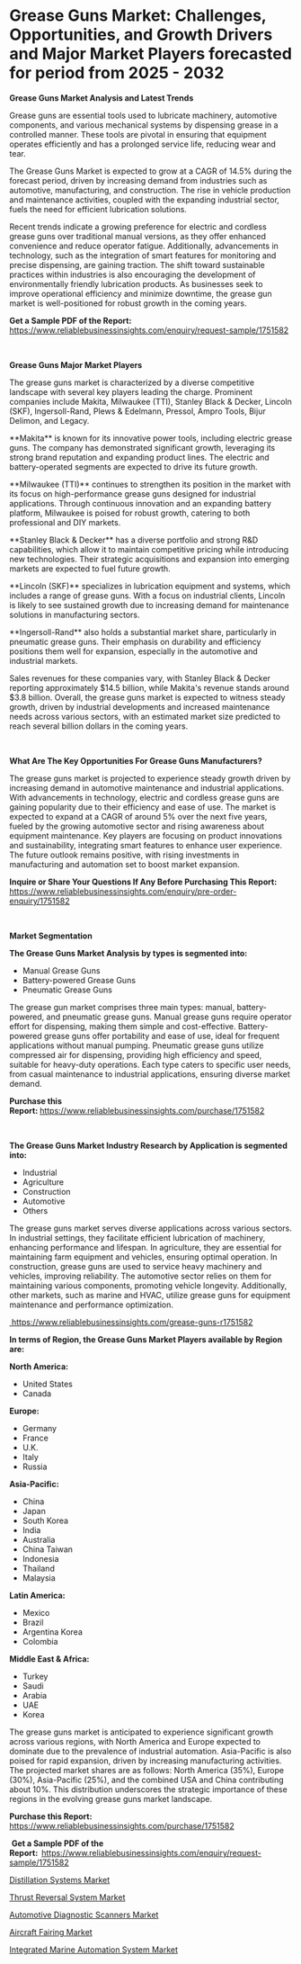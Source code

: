 <p><h1>Grease Guns Market: Challenges, Opportunities, and Growth Drivers and Major Market Players forecasted for period from 2025 - 2032</h1></p><p><strong>Grease Guns Market Analysis and Latest Trends</strong></p>
<p><p>Grease guns are essential tools used to lubricate machinery, automotive components, and various mechanical systems by dispensing grease in a controlled manner. These tools are pivotal in ensuring that equipment operates efficiently and has a prolonged service life, reducing wear and tear.</p><p>The Grease Guns Market is expected to grow at a CAGR of 14.5% during the forecast period, driven by increasing demand from industries such as automotive, manufacturing, and construction. The rise in vehicle production and maintenance activities, coupled with the expanding industrial sector, fuels the need for efficient lubrication solutions. </p><p>Recent trends indicate a growing preference for electric and cordless grease guns over traditional manual versions, as they offer enhanced convenience and reduce operator fatigue. Additionally, advancements in technology, such as the integration of smart features for monitoring and precise dispensing, are gaining traction. The shift toward sustainable practices within industries is also encouraging the development of environmentally friendly lubrication products. As businesses seek to improve operational efficiency and minimize downtime, the grease gun market is well-positioned for robust growth in the coming years.</p></p>
<p><strong>Get a Sample PDF of the Report:&nbsp;</strong> <a href="https://www.reliablebusinessinsights.com/enquiry/request-sample/1751582?utm_campaign=60&utm_medium=2&utm_source=Github&utm_content=ia&utm_term=19022025&utm_id=grease-guns">https://www.reliablebusinessinsights.com/enquiry/request-sample/1751582</a></p>
<p>&nbsp;</p>
<p><strong>Grease Guns Major Market Players</strong></p>
<p><p>The grease guns market is characterized by a diverse competitive landscape with several key players leading the charge. Prominent companies include Makita, Milwaukee (TTI), Stanley Black & Decker, Lincoln (SKF), Ingersoll-Rand, Plews & Edelmann, Pressol, Ampro Tools, Bijur Delimon, and Legacy.</p><p>**Makita** is known for its innovative power tools, including electric grease guns. The company has demonstrated significant growth, leveraging its strong brand reputation and expanding product lines. The electric and battery-operated segments are expected to drive its future growth.</p><p>**Milwaukee (TTI)** continues to strengthen its position in the market with its focus on high-performance grease guns designed for industrial applications. Through continuous innovation and an expanding battery platform, Milwaukee is poised for robust growth, catering to both professional and DIY markets.</p><p>**Stanley Black & Decker** has a diverse portfolio and strong R&D capabilities, which allow it to maintain competitive pricing while introducing new technologies. Their strategic acquisitions and expansion into emerging markets are expected to fuel future growth.</p><p>**Lincoln (SKF)** specializes in lubrication equipment and systems, which includes a range of grease guns. With a focus on industrial clients, Lincoln is likely to see sustained growth due to increasing demand for maintenance solutions in manufacturing sectors.</p><p>**Ingersoll-Rand** also holds a substantial market share, particularly in pneumatic grease guns. Their emphasis on durability and efficiency positions them well for expansion, especially in the automotive and industrial markets.</p><p>Sales revenues for these companies vary, with Stanley Black & Decker reporting approximately $14.5 billion, while Makita's revenue stands around $3.8 billion. Overall, the grease guns market is expected to witness steady growth, driven by industrial developments and increased maintenance needs across various sectors, with an estimated market size predicted to reach several billion dollars in the coming years.</p></p>
<p>&nbsp;</p>
<p><strong>What Are The Key Opportunities For Grease Guns Manufacturers?</strong></p>
<p><p>The grease guns market is projected to experience steady growth driven by increasing demand in automotive maintenance and industrial applications. With advancements in technology, electric and cordless grease guns are gaining popularity due to their efficiency and ease of use. The market is expected to expand at a CAGR of around 5% over the next five years, fueled by the growing automotive sector and rising awareness about equipment maintenance. Key players are focusing on product innovations and sustainability, integrating smart features to enhance user experience. The future outlook remains positive, with rising investments in manufacturing and automation set to boost market expansion.</p></p>
<p><strong>Inquire or Share Your Questions If Any Before Purchasing This Report:</strong> <a href="https://www.reliablebusinessinsights.com/enquiry/pre-order-enquiry/1751582?utm_campaign=60&utm_medium=2&utm_source=Github&utm_content=ia&utm_term=19022025&utm_id=grease-guns">https://www.reliablebusinessinsights.com/enquiry/pre-order-enquiry/1751582</a></p>
<p>&nbsp;</p>
<p><strong>Market Segmentation</strong></p>
<p><strong>The Grease Guns Market Analysis by types is segmented into:</strong></p>
<p><ul><li>Manual Grease Guns</li><li>Battery-powered Grease Guns</li><li>Pneumatic Grease Guns</li></ul></p>
<p><p>The grease gun market comprises three main types: manual, battery-powered, and pneumatic grease guns. Manual grease guns require operator effort for dispensing, making them simple and cost-effective. Battery-powered grease guns offer portability and ease of use, ideal for frequent applications without manual pumping. Pneumatic grease guns utilize compressed air for dispensing, providing high efficiency and speed, suitable for heavy-duty operations. Each type caters to specific user needs, from casual maintenance to industrial applications, ensuring diverse market demand.</p></p>
<p><strong>Purchase this Report:&nbsp;</strong><a href="https://www.reliablebusinessinsights.com/purchase/1751582?utm_campaign=60&utm_medium=2&utm_source=Github&utm_content=ia&utm_term=19022025&utm_id=grease-guns">https://www.reliablebusinessinsights.com/purchase/1751582</a></p>
<p>&nbsp;</p>
<p><strong>The Grease Guns Market Industry Research by Application is segmented into:</strong></p>
<p><ul><li>Industrial</li><li>Agriculture</li><li>Construction</li><li>Automotive</li><li>Others</li></ul></p>
<p><p>The grease guns market serves diverse applications across various sectors. In industrial settings, they facilitate efficient lubrication of machinery, enhancing performance and lifespan. In agriculture, they are essential for maintaining farm equipment and vehicles, ensuring optimal operation. In construction, grease guns are used to service heavy machinery and vehicles, improving reliability. The automotive sector relies on them for maintaining various components, promoting vehicle longevity. Additionally, other markets, such as marine and HVAC, utilize grease guns for equipment maintenance and performance optimization.</p></p>
<p><a href="https://www.reliablebusinessinsights.com/grease-guns-r1751582?utm_campaign=60&utm_medium=2&utm_source=Github&utm_content=ia&utm_term=19022025&utm_id=grease-guns">&nbsp;https://www.reliablebusinessinsights.com/grease-guns-r1751582</a></p>
<p><strong>In terms of Region, the Grease Guns Market Players available by Region are:</strong></p>
<p>
    <p> <strong> North America: </strong>
        <ul>
            <li>United States</li>
            <li>Canada</li>
        </ul>
        </p> 
    <p> <strong> Europe: </strong>
        <ul>
            <li>Germany</li>
            <li>France</li>
            <li>U.K.</li>
            <li>Italy</li>
            <li>Russia</li>
        </ul>
        </p> 
    <p> <strong> Asia-Pacific: </strong>
        <ul>
            <li>China</li>
            <li>Japan</li>
            <li>South Korea</li>
            <li>India</li>
            <li>Australia</li>
            <li>China Taiwan</li>
            <li>Indonesia</li>
            <li>Thailand</li>
            <li>Malaysia</li>
        </ul>
        </p> 
    <p> <strong> Latin America: </strong>
        <ul>
            <li>Mexico</li>
            <li>Brazil</li>
            <li>Argentina Korea</li>
            <li>Colombia</li>
        </ul>
        </p> 
    <p> <strong> Middle East & Africa: </strong>
        <ul>
            <li>Turkey</li>
            <li>Saudi</li>
            <li>Arabia</li>
            <li>UAE</li>
            <li>Korea</li>
        </ul>
    </p>
    </p>
<p><p>The grease guns market is anticipated to experience significant growth across various regions, with North America and Europe expected to dominate due to the prevalence of industrial automation. Asia-Pacific is also poised for rapid expansion, driven by increasing manufacturing activities. The projected market shares are as follows: North America (35%), Europe (30%), Asia-Pacific (25%), and the combined USA and China contributing about 10%. This distribution underscores the strategic importance of these regions in the evolving grease guns market landscape.</p></p>
<p><strong>Purchase this Report: </strong><a href="https://www.reliablebusinessinsights.com/purchase/1751582?utm_campaign=60&utm_medium=2&utm_source=Github&utm_content=ia&utm_term=19022025&utm_id=grease-guns">https://www.reliablebusinessinsights.com/purchase/1751582</a></p>
<p>&nbsp;<strong>Get a Sample PDF of the Report:&nbsp;&nbsp;</strong><a href="https://www.reliablebusinessinsights.com/enquiry/request-sample/1751582?utm_campaign=60&utm_medium=2&utm_source=Github&utm_content=ia&utm_term=19022025&utm_id=grease-guns">https://www.reliablebusinessinsights.com/enquiry/request-sample/1751582</a></p>
<p><strong></strong></p>
<p><p><a href="https://github.com/tjoensfibich/Market-Research-Report-List-1/blob/main/distillation-systems-market.md?utm_campaign=60&utm_medium=2&utm_source=Github&utm_content=ia&utm_term=19022025&utm_id=grease-guns">Distillation Systems Market</a></p><p><a href="https://github.com/bezdanteniz/Market-Research-Report-List-1/blob/main/thrust-reversal-system-market.md?utm_campaign=60&utm_medium=2&utm_source=Github&utm_content=ia&utm_term=19022025&utm_id=grease-guns">Thrust Reversal System Market</a></p><p><a href="https://github.com/iceknahomi/Market-Research-Report-List-1/blob/main/automotive-diagnostic-scanners-market.md?utm_campaign=60&utm_medium=2&utm_source=Github&utm_content=ia&utm_term=19022025&utm_id=grease-guns">Automotive Diagnostic Scanners Market</a></p><p><a href="https://github.com/sissalgamd/Market-Research-Report-List-1/blob/main/aircraft-fairing-market.md?utm_campaign=60&utm_medium=2&utm_source=Github&utm_content=ia&utm_term=19022025&utm_id=grease-guns">Aircraft Fairing Market</a></p><p><a href="https://github.com/awalinfucci/Market-Research-Report-List-1/blob/main/integrated-marine-automation-system-market.md?utm_campaign=60&utm_medium=2&utm_source=Github&utm_content=ia&utm_term=19022025&utm_id=grease-guns">Integrated Marine Automation System Market</a></p></p>
